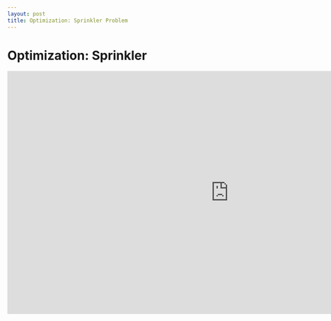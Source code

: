 ```yaml
---
layout: post
title: Optimization: Sprinkler Problem 
---
```


# Optimization: Sprinkler
<iframe scrolling="no" src="https://tube.geogebra.org/material/iframe/id/107358/width/1000/height/550/border/888888/rc/false/ai/false/sdz/false/smb/false/stb/false/stbh/true/ld/false/sri/true/at/preferhtml5" width="1000px" height="550px" style="border:0px;"> </iframe>